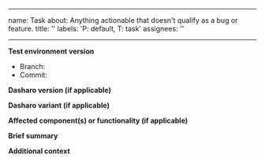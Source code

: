 <!--
SPDX-FileCopyrightText: 2024 3mdeb <contact@3mdeb.com>

SPDX-License-Identifier: Apache-2.0
-->

<!-- markdownlint-disable MD041 -->

---
name: Task
about: Anything actionable that doesn't qualify as a bug or feature.
title: ''
labels: 'P: default, T: task'
assignees: ''

---
**Test environment version**
* Branch: <!--(The branch of the RTE you're using)-->
* Commit: <!--(The commit hash of the RTE you're using)-->

**Dasharo version (if applicable)**
<!--(The version of Dasharo you're using (e.g., `v0.2.0`))-->

**Dasharo variant (if applicable)**
<!--(The variant of Dasharo you're using (e.g., `Workstation`))-->

**Affected component(s) or functionality (if applicable)**
<!--(If applicable, the component or functionality of Dasharo that this task concerns.)-->

**Brief summary**
<!--(A clear and concise summary of the task that should be done.)-->

**Additional context**
<!--(Add any other context about the problem here.)-->
